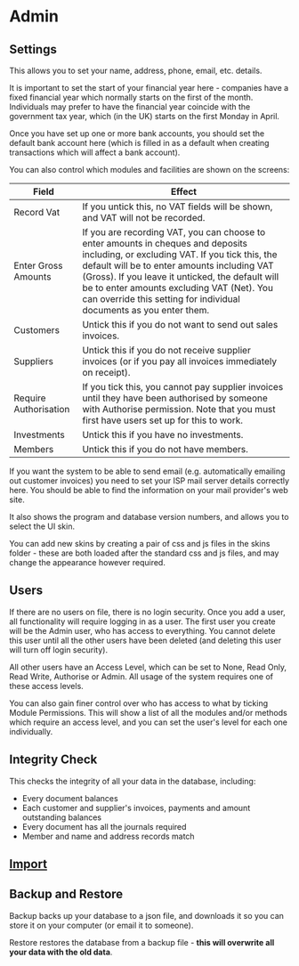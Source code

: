 # Admin

## Settings

This allows you to set your name, address, phone, email, etc. details.

It is important to set the start of your financial year here - companies have a fixed financial year which normally 
starts on the first of the month. Individuals may prefer to have the financial year coincide with the government
tax year, which (in the UK) starts on the first Monday in April.

Once you have set up one or more bank accounts, you should set the default bank account here (which is filled in
as a default when creating transactions which will affect a bank account).

You can also control which modules and facilities are shown on the screens:

|Field|Effect|
|-----|------|
|Record Vat|If you untick this, no VAT fields will be shown, and VAT will not be recorded.|
|Enter Gross Amounts|If you are recording VAT, you can choose to enter amounts in cheques and deposits including, or excluding VAT. If you tick this, the default will be to enter amounts including VAT (Gross). If you leave it unticked, the default will be to enter amounts excluding VAT (Net). You can override this setting for individual documents as you enter them.|
|Customers|Untick this if you do not want to send out sales invoices.|
|Suppliers|Untick this if you do not receive supplier invoices (or if you pay all invoices immediately on receipt).|
|Require Authorisation|If you tick this, you cannot pay supplier invoices until they have been authorised by someone with Authorise permission. Note that you must first have users set up for this to work.|
|Investments|Untick this if you have no investments.|
|Members|Untick this if you do not have members.|

If you want the system to be able to send email (e.g. automatically emailing out customer invoices) you need
to set your ISP mail server details correctly here. You should be able to find the information on your mail
provider's web site.

It also shows the program and database version numbers, and allows you to select the UI skin. 

You can add new skins by creating a pair of css and js files in the skins folder - these are both loaded
after the standard css and js files, and may change the appearance however required.

## Users

If there are no users on file, there is no login security. Once you add a user, all functionality will 
require logging in as a user. The first user you create will be the Admin user, who has access to everything. 
You cannot delete this user until all the other users have been deleted (and deleting this user will turn off 
login security).

All other users have an Access Level, which can be set to None, Read Only, Read Write, Authorise or Admin. All usage of the system 
requires one of these access levels.

You can also gain finer control over who has access to what by ticking Module Permissions. This will show a list of
all the modules and/or methods which require an access level, and you can set the user's level for each one individually.

## Integrity Check

This checks the integrity of all your data in the database, including:
* Every document balances
* Each customer and supplier's invoices, payments and amount outstanding balances
* Every document has all the journals required
* Member and name and address records match

## [Import](admin_import.md)

## Backup and Restore

Backup backs up your database to a json file, and downloads it so you can store it on your computer (or email it to someone).

Restore restores the database from a backup file - **this will overwrite all your data with the old data**.
